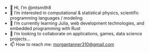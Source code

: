 - 👋 Hi, I’m @mtsmith8
- 👀 I’m interested in computational & statistical physics, scientific programming languages / modeling
- 🌱 I’m currently learning Julia, web development technologies, and embedded programming with Rust
- 💞️ I’m looking to collaborate on applications, games, data science projects...
- 📫 How to reach me: morgantanner310@gmail.com

<!---
themorgantanner/themorgantanner is a ✨ special ✨ repository because its `README.md` (this file) appears on your GitHub profile.
You can click the Preview link to take a look at your changes.
--->
